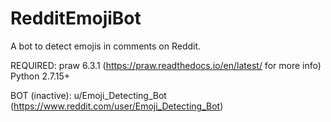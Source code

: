 # RedditEmojiBot
A bot to detect emojis in comments on Reddit. 

REQUIRED: 
praw 6.3.1 (https://praw.readthedocs.io/en/latest/ for more info)  
Python 2.7.15+  
  
BOT (inactive): u/Emoji_Detecting_Bot (https://www.reddit.com/user/Emoji_Detecting_Bot)
